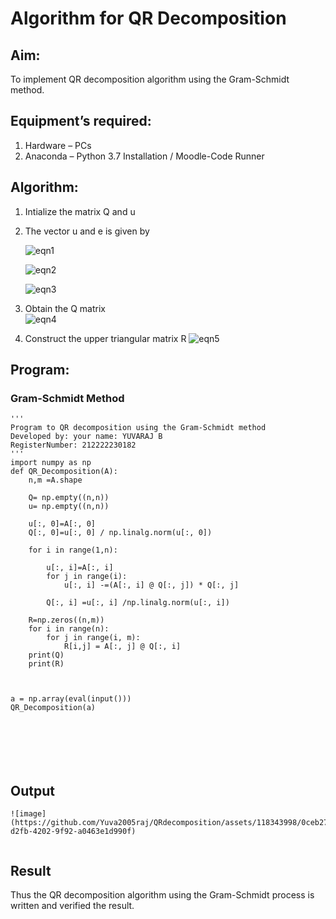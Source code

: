 # Algorithm for QR Decomposition
## Aim:
To implement QR decomposition algorithm using the Gram-Schmidt method.
## Equipment’s required:
1.	Hardware – PCs
2.	Anaconda – Python 3.7 Installation / Moodle-Code Runner
## Algorithm:
1.	Intialize the matrix Q and u
2.	The vector u and e is given by

    ![eqn1](./ex4.jpg)

    ![eqn2](./ex6.jpg)

    ![eqn3](./ex3.jpg)

3.	Obtain the Q matrix   
    ![eqn4](./ex1.jpg)
4.	Construct the upper triangular matrix R
    ![eqn5](./ex2.jpg)



## Program:
### Gram-Schmidt Method
```
''' 
Program to QR decomposition using the Gram-Schmidt method
Developed by: your name: YUVARAJ B
RegisterNumber: 212222230182
'''
import numpy as np
def QR_Decomposition(A):
    n,m =A.shape
    
    Q= np.empty((n,n))
    u= np.empty((n,n))
    
    u[:, 0]=A[:, 0]
    Q[:, 0]=u[:, 0] / np.linalg.norm(u[:, 0])
    
    for i in range(1,n):
        
        u[:, i]=A[:, i]
        for j in range(i):
            u[:, i] -=(A[:, i] @ Q[:, j]) * Q[:, j]
            
        Q[:, i] =u[:, i] /np.linalg.norm(u[:, i])
            
    R=np.zeros((n,m))
    for i in range(n):
        for j in range(i, m):
            R[i,j] = A[:, j] @ Q[:, i]
    print(Q)
    print(R)
    
    
    
a = np.array(eval(input()))
QR_Decomposition(a)







```

## Output
```
![image](https://github.com/Yuva2005raj/QRdecomposition/assets/118343998/0ceb2727-d2fb-4202-9f92-a0463e1d990f)


```

## Result
Thus the QR decomposition algorithm using the Gram-Schmidt process is written and verified the result.
